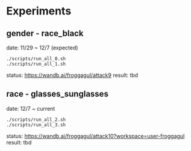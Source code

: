 # Experiments
## gender - race_black
date: 11/29 ~ 12/7 (expected)


```shell
./scripts/run_all_0.sh
./scripts/run_all_1.sh
```
status: https://wandb.ai/froggagul/attack9
result: tbd

## race - glasses_sunglasses
date: 12/7 ~ current

```shell
./scripts/run_all_2.sh
./scripts/run_all_3.sh
```
status: https://wandb.ai/froggagul/attack10?workspace=user-froggagul
result: tbd
